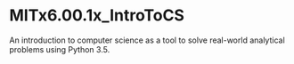# MITx6.00.1x_IntroToCS
An introduction to computer science as a tool to solve real-world analytical problems using Python 3.5. 
